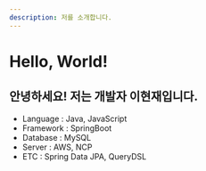 ```yaml
---
description: 저를 소개합니다.
---
```


# Hello, World!

## 안녕하세요! 저는 개발자 이현재입니다.

* Language : Java, JavaScript
* Framework : SpringBoot
* Database : MySQL
* Server : AWS, NCP
* ETC : Spring Data JPA, QueryDSL
